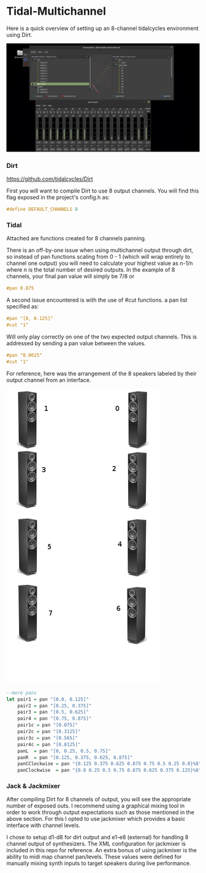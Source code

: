 # Tidal-Multichannel

Here is a quick overview of setting up an 8-channel tidalcycles environment using Dirt.

![alt text](https://raw.githubusercontent.com/kbdnr/Tidal-multichannel/master/Screenshot%20from%202018-07-28%2011-02-09.png "Jack Screenshot")

### Dirt
https://github.com/tidalcycles/Dirt

First you will want to compile Dirt to use 8 output channels.  You will find this flag exposed in the project's config.h as:

```c
#define DEFAULT_CHANNELS 8
```

### Tidal

Attached are functions created for 8 channels panning.

There is an off-by-one issue when using multichannel output through dirt, so instead of pan functions scaling from 0 - 1 (which will wrap entirely to channel one output) you will need to calculate your highest value as n-1/n where n is the total number of desired outputs.  In the example of 8 channels, your final pan value will simply be 7/8 or 

```haskell
#pan 0.875
```

A second issue encountered is with the use of #cut functions.  a pan list specified as:

```haskell
#pan "[0, 0.125]"
#cut "1"
```

Will only play correctly on one of the two expected output channels.  This is addressed by sending a pan value between the values.

```haskell
#pan "0.0625"
#cut "1"
```

For reference, here was the arrangement of the 8 speakers labeled by their output channel from an interface.

![alt text](https://raw.githubusercontent.com/kbdnr/Tidal-multichannel/master/speakerarrangement.png "Speaker Arrangement")

```haskell
--more pans
let pair1 = pan "[0.0, 0.125]"
    pair2 = pan "[0.25, 0.375]"
    pair3 = pan "[0.5, 0.625]"
    pair4 = pan "[0.75, 0.875]"
    pair1c = pan "[0.075]"
    pair2c = pan "[0.3125]"
    pair3c = pan "[0.565]"
    pair4c = pan "[0.8125]"
    panL  = pan "[0, 0.25, 0.5, 0.75]"
    panR  = pan "[0.125, 0.375, 0.625, 0.875]"
    panCClockwise = pan "{0.125 0.375 0.625 0.875 0.75 0.5 0.25 0.0}%8"
    panClockwise  = pan "{0.0 0.25 0.5 0.75 0.875 0.625 0.375 0.125}%8"
```

### Jack & Jackmixer

After compiling Dirt for 8 channels of output, you will see the appropriate number of exposed outs.  I recommend using a graphical mixing tool in order to work through output expectations such as those mentioned in the above section.  For this I opted to use jackmixer which provides a basic interface with channel levels.

I chose to setup d1-d8 for dirt output and e1-e8 (external) for handling 8 channel output of synthesizers.  The XML configuration for jackmixer is included in this repo for reference.  An extra bonus of using jackmixer is the ability to midi map channel pan/levels.  These values were defined for manually mixing synth inputs to target speakers during live performance.
